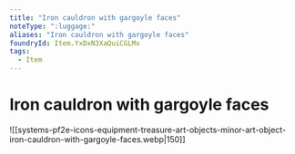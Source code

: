 ```yaml
---
title: "Iron cauldron with gargoyle faces"
noteType: ":luggage:"
aliases: "Iron cauldron with gargoyle faces"
foundryId: Item.YxDxN3XaQuiCGLMx
tags:
  - Item
---
```


# Iron cauldron with gargoyle faces
![[systems-pf2e-icons-equipment-treasure-art-objects-minor-art-object-iron-cauldron-with-gargoyle-faces.webp|150]]
